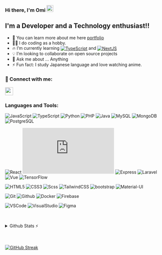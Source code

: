 ### Hi there, I'm Omi <a href="https://towsif.me/"><img src="https://media.giphy.com/media/hvRJCLFzcasrR4ia7z/giphy.gif" width="22px"></a>

## I'm a Developer and a Technology enthusiast!!

-   🚩 You can learn more about me here [portfolio]
-   👨‍💻 I do coding as a hobby.
-   🔥 I’m currently learning <a href="#"><img align="center" alt="TypeScript" src="https://badgen.net/badge/icon/TypeScript?icon=https://ico.now.sh/typescript/fff&color=3178C6&labelColor=3178C6&label" /></a> and <a href="#"><img align="center" alt="NextJS" src="https://badgen.net/badge/icon/Next.js?icon=https://ico.now.sh/nextdotjs/fff&color=111111&labelColor=111111&label" /></a>
-   💡 I’m looking to collaborate on open source projects
-   💬 Ask me about ... Anything
-   ⚡ Fun fact: I study Japanese language and love watching anime.

### 🔗 Connect with me:

[<img height="26" src="https://cdn2.iconfinder.com/data/icons/social-icon-3/512/social_style_3_in-306.png"/>][linkedin]
<br />

### Languages and Tools:

![JavaScript](https://badgen.net/badge/icon/JavaScript?icon=https://cdn.jsdelivr.net/gh/devicons/devicon/icons/javascript/javascript-original.svg&color=111&labelColor=111&label)
![TypeScript](https://badgen.net/badge/icon/TypeScript?icon=https://cdn.jsdelivr.net/gh/devicons/devicon/icons/typescript/typescript-original.svg&color=111&labelColor=111&label)
![Python](https://badgen.net/badge/icon/Python?icon=https://cdn.jsdelivr.net/gh/devicons/devicon/icons/python/python-original.svg&color=111&labelColor=111&label)
![PHP](https://badgen.net/badge/icon/PHP?icon=https://cdn.jsdelivr.net/gh/devicons/devicon/icons/php/php-plain.svg&color=111&labelColor=111&label)
![Java](https://badgen.net/badge/icon/Java?icon=https://cdn.jsdelivr.net/gh/devicons/devicon/icons/java/java-original.svg&color=111&labelColor=111&label)
![MySQL](https://badgen.net/badge/icon/MySQL?icon=https://cdn.jsdelivr.net/gh/devicons/devicon/icons/mysql/mysql-original.svg&color=111&labelColor=111&label)
![MongoDB](https://badgen.net/badge/icon/MongoDB?icon=https://cdn.jsdelivr.net/gh/devicons/devicon/icons/mongodb/mongodb-original.svg&color=111&labelColor=111&label)
![PostgreSQL](https://badgen.net/badge/icon/PostgreSQL?icon=https://cdn.jsdelivr.net/gh/devicons/devicon/icons/postgresql/postgresql-original.svg&color=111&labelColor=111&label)

<!--  -->

![React](https://badgen.net/badge/icon/React?icon=https://cdn.jsdelivr.net/gh/devicons/devicon/icons/react/react-original.svg&color=111&labelColor=111&label)
![Node.js](https://badgen.net/badge/icon/Node.js?icon=https://cdn.jsdelivr.net/gh/devicons/devicon/icons/nodejs/nodejs-original.svg&color=111&labelColor=111&label)
![Express](https://badgen.net/badge/icon/Express?icon=https://ico.now.sh/express/fff&color=111&labelColor=111&label)
![Laravel](https://badgen.net/badge/icon/Laravel?icon=https://ico.now.sh/laravel/ff2d20&color=111&labelColor=111&label)
![Vue](https://badgen.net/badge/icon/Vue?icon=https://cdn.jsdelivr.net/gh/devicons/devicon/icons/vuejs/vuejs-original.svg&color=111&labelColor=111&label)
![TensorFlow](https://badgen.net/badge/icon/TensorFlow?icon=https://cdn.jsdelivr.net/gh/devicons/devicon/icons/tensorflow/tensorflow-original.svg&color=111&labelColor=111&label)

<!--  -->

![HTML5](https://badgen.net/badge/icon/HTML5?icon=https://cdn.jsdelivr.net/gh/devicons/devicon/icons/html5/html5-original.svg&color=111&labelColor=111&label)
![CSS3](https://badgen.net/badge/icon/CSS3?icon=https://cdn.jsdelivr.net/gh/devicons/devicon/icons/css3/css3-original.svg&color=111&labelColor=111&label)
![Scss](https://badgen.net/badge/icon/Scss?icon=https://cdn.jsdelivr.net/gh/devicons/devicon/icons/sass/sass-original.svg&color=111&labelColor=111&label)
![TailwindCSS](https://badgen.net/badge/icon/TailwindCSS?icon=https://cdn.jsdelivr.net/gh/devicons/devicon/icons/tailwindcss/tailwindcss-plain.svg&color=111&labelColor=111&label)
![bootstrap](https://badgen.net/badge/icon/Bootstrap?icon=https://ico.now.sh/bootstrap/7952b3&color=111&labelColor=111&label)
![Material-UI](https://badgen.net/badge/icon/Material-UI?icon=https://ico.now.sh/mui/007fff&color=111&labelColor=111&label)

<!--  -->

![Git](https://badgen.net/badge/icon/Git?icon=https://ico.now.sh/git/f05032&color=111&labelColor=111&label)
![Github](https://badgen.net/badge/icon/GitHub?icon=https://ico.now.sh/github/fff&color=111&labelColor=111&label)
![Docker](https://badgen.net/badge/icon/Docker?icon=https://ico.now.sh/docker/2496ed&color=111&labelColor=111&label)
![Firebase](https://badgen.net/badge/icon/Firebase?icon=https://cdn.jsdelivr.net/gh/devicons/devicon/icons/firebase/firebase-plain.svg&color=111&labelColor=111&label)

<!--  -->

![VSCode](https://badgen.net/badge/icon/VSCode?icon=https://cdn.jsdelivr.net/gh/devicons/devicon/icons/vscode/vscode-original.svg&color=111&labelColor=111&label)
![VisualStudio](https://badgen.net/badge/icon/VisualStudio?icon=https://cdn.jsdelivr.net/gh/devicons/devicon/icons/visualstudio/visualstudio-plain.svg&color=111&labelColor=111&label)
![Figma](https://badgen.net/badge/icon/Figma?icon=https://cdn.jsdelivr.net/gh/devicons/devicon/icons/figma/figma-original.svg&color=111&labelColor=111&label)

<br />
<br />

<details>
  <summary>Github Stats ⚡</summary>
  
  <a href="#">![Github stats](https://github-readme-stats.vercel.app/api?username=towsif031&theme=blueberry&show_icons=true&count_private=true&hide_border=true&line_height=20)</a>
  <a href="#">![Top Langs](https://github-readme-stats.vercel.app/api/top-langs/?username=towsif031&layout=compact&theme=blueberry&count_private=true&hide_border=true)</a>
</details>

<br />
<br />

[![GitHub Streak](https://github-readme-streak-stats.herokuapp.com?user=towsif031&theme=dark&hide_border=true&date_format=M%20j%5B%2C%20Y%5D)](#)

[website]: https://towsif.me/
[linkedin]: https://linkedin.com/in/towsif031/
[portfolio]: https://towsif.me/
